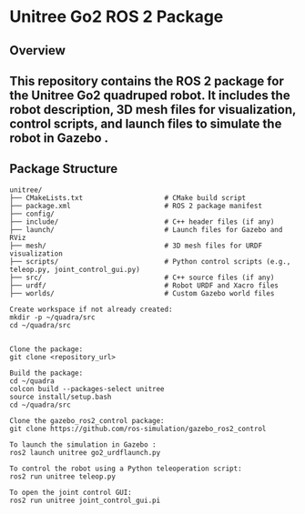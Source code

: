 # Unitree Go2 ROS 2 Package

## Overview

This repository contains the ROS 2 package for the Unitree Go2 quadruped robot. It includes the robot description, 3D mesh files for visualization, control scripts, and launch files to simulate the robot in Gazebo .
---

## Package Structure
```plaintext
unitree/
├── CMakeLists.txt                    # CMake build script
├── package.xml                       # ROS 2 package manifest
├── config/                         
├── include/                          # C++ header files (if any)
├── launch/                           # Launch files for Gazebo and RViz
├── mesh/                             # 3D mesh files for URDF visualization
├── scripts/                          # Python control scripts (e.g., teleop.py, joint_control_gui.py)
├── src/                              # C++ source files (if any)
├── urdf/                             # Robot URDF and Xacro files
├── worlds/                           # Custom Gazebo world files

Create workspace if not already created:
mkdir -p ~/quadra/src
cd ~/quadra/src


Clone the package:
git clone <repository_url>

Build the package:
cd ~/quadra
colcon build --packages-select unitree
source install/setup.bash
cd ~/quadra/src

Clone the gazebo_ros2_control package:
git clone https://github.com/ros-simulation/gazebo_ros2_control

To launch the simulation in Gazebo :
ros2 launch unitree go2_urdflaunch.py

To control the robot using a Python teleoperation script:
ros2 run unitree teleop.py

To open the joint control GUI:
ros2 run unitree joint_control_gui.pi

